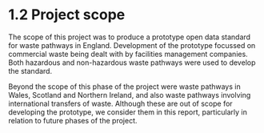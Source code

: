1.2 Project scope
=======
The scope of this project was to produce a prototype open data standard for waste pathways in England. Development of the prototype focussed on commercial waste being dealt with by facilities management companies. Both hazardous and non-hazardous waste pathways were used to develop the standard.

Beyond the scope of this phase of the project were waste pathways in Wales, Scotland and Northern Ireland, and also waste pathways involving international transfers of waste. Although these are out of scope for developing the prototype, we consider them in this report, particularly in relation to future phases of the project.
